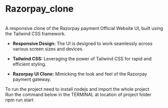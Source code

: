 # Razorpay_clone
<br>
A responsive clone of the Razorpay payment Official Website UI, built using the Tailwind CSS framework.

<br>

- **Responsive Design:** The UI is designed to work seamlessly across various screen sizes and devices.

- **Tailwind CSS:** Leveraging the power of Tailwind CSS for rapid and efficient styling.

- **Razorpay UI Clone:** Mimicking the look and feel of the Razorpay payment gateway.


To run the project need to install nodejs and import the whole project
<br>
Run the command below in the TERMINAL at location of project folder
<br>
npm run start